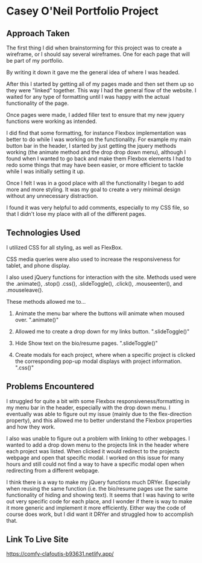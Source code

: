 # Casey O'Neil Portfolio Project


## Approach Taken
The first thing I did when brainstorming for this project was to create a wireframe, or I should say several wireframes. One for each page that will be part of my portfolio.   

By writing it down it gave me the general idea of where I was headed.   


After this I started by getting all of my pages made and then set them up so they were "linked" together. This way I had the general flow of the website. I waited for any type of formatting until I was happy with the actual functionality of the page.   

Once pages were made, I added filler text to ensure that my new jquery functions were working as intended.  

I did find that some formatting, for instance Flexbox implementation was better to do while I was working on the functionality. For example my main button bar in the header, I started by just getting the jquery methods working (the animate method and the drop drop down menu), although I found when I wanted to go back and make them Flexbox elements I had to redo some things that may have been easier, or more efficient to tackle while I was initially setting it up.    

Once I felt I was in a good place with all the functionality I began to add more and more styling. It was my goal to create a very minimal design without any unnecessary distraction.   

I found it was very helpful to add comments, especially to my CSS file, so that I didn't lose my place with all of the different pages.



## Technologies Used
I utilized CSS for all styling, as well as FlexBox.  

CSS media queries were also used to increase the responsiveness for tablet, and phone display.  

I also used jQuery functions for interaction with the site. Methods used were the .animate(), .stop() .css(), .slideToggle(), .click(), .mouseenter(), and .mouseleave().  

These methods allowed me to...   
1) Animate the menu bar where the buttons will animate when moused over. ".animate()"  

2) Allowed me to create a drop down for my links button. ".slideToggle()"

3) Hide Show text on the bio/resume pages. ".slideToggle()"  

4) Create modals for each project, where when a specific project is clicked the corresponding pop-up modal displays with project information. ".css()"


## Problems Encountered  
I struggled for quite a bit with some Flexbox responsiveness/formatting in my menu bar in the header, especially with the drop down menu. I eventually was able to figure out my issue (mainly due to the flex-direction property), and this allowed me to better understand the Flexbox properties and how they work.  

I also was unable to figure out a problem with linking to other webpages. I wanted to add a drop down menu to the projects link in the header where each project was listed. When clicked it would redirect to the projects webpage and open that specific modal. I worked on this issue for many hours and still could not find a way to have a specific modal open when redirecting from a different webpage.  

I think there is a way to make my jQuery functions much DRYer. Especially when reusing the same function (i.e. the bio/resume pages use the same functionality of hiding and showing text). It seems that I was having to write out very specific code for each place, and I wonder if there is way to make it more generic and implement it more efficiently. Either way the code of course does work, but I did want it DRYer and struggled how to accomplish that.

## Link To Live Site  

https://comfy-clafoutis-b93631.netlify.app/
